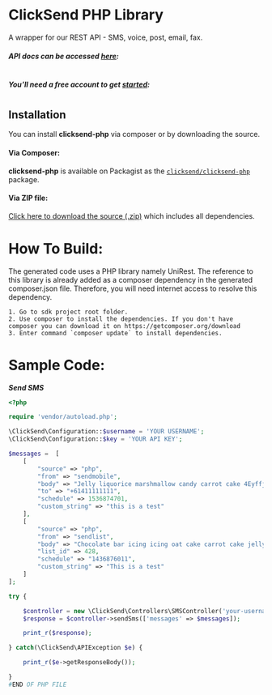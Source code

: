 # ClickSend PHP Library
A wrapper for our REST API - SMS, voice, post, email, fax.

##### API docs can be accessed [here](https://developers.clicksend.com/docs/):

#

##### You’ll need a free account to get [started](https://dashboard.clicksend.com/#/signup/step1/): 

#

## Installation

You can install **clicksend-php** via composer or by downloading the source.

#### Via Composer:

**clicksend-php** is available on Packagist as the
[`clicksend/clicksend-php`](http://packagist.org/packages/clicksend/clicksend-php) package.

#### Via ZIP file:

[Click here to download the source
(.zip)](https://github.com/ClickSend/clicksend-php/archive/master.zip) which includes all
dependencies.


How To Build: 
=============
The generated code uses a PHP library namely UniRest. The reference to this
library is already added as a composer dependency in the generated composer.json
file. Therefore, you will need internet access to resolve this dependency.

	1. Go to sdk project root folder.
	2. Use composer to install the dependencies. If you don't have composer you can download it on https://getcomposer.org/download
	3. Enter command `composer update` to install dependencies.

Sample Code:
=============

***Send SMS***

```php
<?php

require 'vendor/autoload.php';

\ClickSend\Configuration::$username = 'YOUR USERNAME';
\ClickSend\Configuration::$key = 'YOUR API KEY';

$messages =  [
    [
        "source" => "php",
        "from" => "sendmobile",
        "body" => "Jelly liquorice marshmallow candy carrot cake 4Eyffjs1vL.",
        "to" => "+61411111111",
        "schedule" => 1536874701,
        "custom_string" => "this is a test"
    ],
    [
        "source" => "php",
        "from" => "sendlist",
        "body" => "Chocolate bar icing icing oat cake carrot cake jelly cotton MWEvciEPIr.",
        "list_id" => 428,
        "schedule" => "1436876011",
        "custom_string" => "This is a test"
    ]
];

try {

    $controller = new \ClickSend\Controllers\SMSController('your-username', 'your-api-key');
    $response = $controller->sendSms(['messages' => $messages]);

    print_r($response);

} catch(\ClickSend\APIException $e) {

    print_r($e->getResponseBody());

}
#END OF PHP FILE
```


